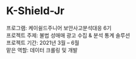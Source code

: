 # K-Shield-Jr
프로그램: 케이쉴드주니어 보안사고분석대응 6기 <br>
프로젝트 주제: 불법 성매매 광고 수집 & 분석 통계 솔루션 <br>
프로젝트 기간: 2021년 3월 – 6월 <br>
맡은 역할: 데이터 크롤링 및 개발
